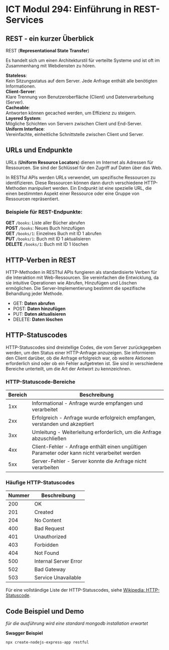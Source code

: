 # ICT Modul 294: Einführung in REST-Services

## REST - ein kurzer Überblick

REST (**Representational State Transfer**)

Es handelt sich um einen Architekturstil für verteilte Systeme und ist oft im Zusammenhang mit Webdiensten zu hören.

**Stateless**: <br/> Kein Sitzungsstatus auf dem Server. Jede Anfrage enthält alle benötigten Informationen. <br/>
**Client-Server**: <br/> Klare Trennung von Benutzeroberfläche (Client) und Datenverarbeitung (Server). <br />
**Cacheable**: <br/>Antworten können gecached werden, um Effizienz zu steigern. <br />
**Layered System**: <br/> Mögliche Schichten von Servern zwischen Client und End-Server. <br />
**Uniform Interface**: <br/> Vereinfachte, einheitliche Schnittstelle zwischen Client und Server. <br />

## URLs und Endpunkte

URLs (**Uniform Resource Locators**) dienen im Internet als Adressen für Ressourcen. Sie sind der Schlüssel für den Zugriff auf Daten über das Web.

In RESTful APIs werden URLs verwendet, um spezifische Ressourcen zu identifizieren. Diese Ressourcen können dann durch verschiedene HTTP-Methoden manipuliert werden. Ein Endpunkt ist eine spezielle URL, die einen bestimmten Aspekt einer Ressource oder eine Gruppe von Ressourcen repräsentiert.

### Beispiele für REST-Endpunkte:

**GET** `/books`: Liste aller Bücher abrufen<br />
**POST** `/books`: Neues Buch hinzufügen<br />
**GET** `/books/1`: Einzelnes Buch mit ID 1 abrufen<br />
**PUT** `/books/1`: Buch mit ID 1 aktualisieren<br />
**DELETE** `/books/1`: Buch mit ID 1 löschen<br />

## HTTP-Verben in REST

HTTP-Methoden in RESTful APIs fungieren als standardisierte Verben für die Interaktion mit Web-Ressourcen. Sie vereinfachen die Entwicklung, da sie intuitive Operationen wie Abrufen, Hinzufügen und Löschen ermöglichen. Die Server-Implementierung bestimmt die spezifische Behandlung jeder Methode.

- GET: **Daten abrufen**
- POST: **Daten hinzufügen**
- PUT: **Daten aktualisieren**
- DELETE: **Daten löschen**

## HTTP-Statuscodes

HTTP-Statuscodes sind dreistellige Codes, die vom Server zurückgegeben werden, um den Status einer HTTP-Anfrage anzuzeigen. Sie informieren den Client darüber, ob die Anfrage erfolgreich war, ob weitere Aktionen erforderlich sind oder ob ein Fehler aufgetreten ist. Sie sind in verschiedene Bereiche unterteilt, um die Art der Antwort zu kennzeichnen.

### HTTP-Statuscode-Bereiche

| Bereich | Beschreibung                                                                                  |
| ------- | --------------------------------------------------------------------------------------------- |
| 1xx     | Informational - Anfrage wurde empfangen und verarbeitet                                       |
| 2xx     | Erfolgreich - Anfrage wurde erfolgreich empfangen, verstanden und akzeptiert                  |
| 3xx     | Umleitung - Weiterleitung erforderlich, um die Anfrage abzuschließen                          |
| 4xx     | Client-Fehler - Anfrage enthält einen ungültigen Parameter oder kann nicht verarbeitet werden |
| 5xx     | Server-Fehler - Server konnte die Anfrage nicht verarbeiten                                   |



### Häufige HTTP-Statuscodes

| Nummer | Beschreibung          |
| ------ | --------------------- |
| 200    | OK                    |
| 201    | Created               |
| 204    | No Content            |
| 400    | Bad Request           |
| 401    | Unauthorized          |
| 403    | Forbidden             |
| 404    | Not Found             |
| 500    | Internal Server Error |
| 502    | Bad Gateway           |
| 503    | Service Unavailable   |

Für eine vollständige Liste der HTTP-Statuscodes, siehe [Wikipedia: HTTP-Statuscode](https://de.wikipedia.org/wiki/HTTP-Statuscode).


## Code Beispiel und Demo

*für die ausführung wird eine standard mongodb installation erwartet*

**Swagger Beispiel**
```bash
npx create-nodejs-express-app restful
```